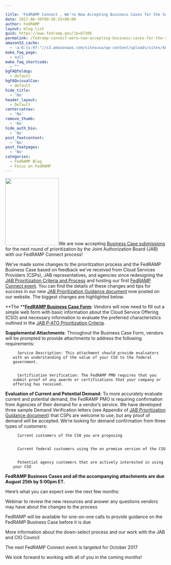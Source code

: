 ```yaml
---

title: 'FedRAMP Connect , We’re Now Accepting Business Cases for the Second Round of JAB Prioritization!'
date: 2017-06-30T09:58:33+00:00
author: FedRAMP
layout: blog-list
guid: https://www.fedramp.gov/?p=67306
permalink: /fedramp-connect-were-now-accepting-business-cases-for-the-second-round-of-jab-prioritization/
amazonS3_cache:
  - 'a:6:{s:97:"//s3.amazonaws.com/sitesusa/wp-content/uploads/sites/482/2016/06/JAB-Prioritization-Guidance1.pdf";i:67290;s:64:"//www.fedramp.gov/files/2016/06/JAB-Prioritization-Guidance1.pdf";i:67290;s:121:"//s3.amazonaws.com/sitesusa/wp-content/uploads/sites/482/2016/06/FedRAMP-JAB-PATO-Prioritization-Criteria-11102016-21.pdf";i:67047;s:88:"//www.fedramp.gov/files/2016/06/FedRAMP-JAB-PATO-Prioritization-Criteria-11102016-21.pdf";i:67047;s:89:"//s3.amazonaws.com/sitesusa/wp-content/uploads/sites/482/2017/06/FedRAMP-Connect-Logo.png";i:67309;s:56:"//www.fedramp.gov/files/2017/06/FedRAMP-Connect-Logo.png";i:67309;}'
make_faq_page:
  - null
make_faq_shortcode:
  - ""
bgFAQfoldup:
  - default
bgFAQvisualCue:
  - default
hide_title:
  - 'No'
header_layout:
  - Default
centercatnav:
  - 'No'
remove_thumb:
  - 'No'
hide_auth_bio:
  - 'No'
post_featcontent:
  - 'No'
post_featpages:
  - 'No'
categories:
  - FedRAMP Blog
  - Focus on FedRAMP
---
```

<a href="https://s3.amazonaws.com/sitesusa/wp-content/uploads/sites/482/2017/06/FedRAMP-Connect-Logo.png"><img class="wp-image-67309 alignright" src="https://s3.amazonaws.com/sitesusa/wp-content/uploads/sites/482/2017/06/FedRAMP-Connect-Logo.png" alt="" width="168" height="211" /></a>We are now accepting [Business Case submissions](https://gsa-burra.formstack.com/forms/fedramp_business_case_for_jab_prioritization) for the next round of prioritization by the Joint Authorization Board (JAB) with our FedRAMP Connect process! 

We’ve made some changes to the prioritization process and the FedRAMP Business Case based on feedback we’ve received from Cloud Services Providers (CSPs), JAB representatives, and agencies since redesigning the [JAB Prioritization Criteria and Process](https://www.fedramp.gov/fedramp-jab-prioritization-criteria-and-process/) and hosting our first [FedRAMP Connect event](https://www.fedramp.gov/fedramp-connect-the-latest-vendors-prioritized-by-the-jab/). You can find the details of these changes and tips for success in our new [JAB Prioritization Guidance document](https://s3.amazonaws.com/sitesusa/wp-content/uploads/sites/482/2016/06/JAB-Prioritization-Guidance1.pdf) now posted on our website. The biggest changes are highlighted below. 


  **The **<a href="https://gsa-burra.formstack.com/forms/fedramp_business_case_for_jab_prioritization">**FedRAMP Business Case Form**</a>: Vendors will now need to fill out a simple web form with basic information about the Cloud Service Offering (CSO) and necessary information to evaluate the preferred characteristics outlined in the <a href="https://s3.amazonaws.com/sitesusa/wp-content/uploads/sites/482/2016/06/FedRAMP-JAB-PATO-Prioritization-Criteria-11102016-21.pdf">JAB P-ATO Prioritization Criteria</a>. 


  **Supplemental Attachments**: Throughout the Business Case Form, vendors will be prompted to provide attachments to address the following requirements: <ul>
    
      Service Description: This attachment should provide evaluators with an understanding of the value of your CSO to the federal government. 
    
    
      Certification Verification: The FedRAMP PMO requires that you submit proof of any awards or certifications that your company or offering has received. 
    
  </ul>



  **Evaluation of Current and Potential Demand:** To more accurately evaluate current and potential demand, the FedRAMP PMO is requiring confirmation from Agencies of their demand for a vendor’s service. We have developed three sample Demand Verification letters (see Appendix of <a href="https://s3.amazonaws.com/sitesusa/wp-content/uploads/sites/482/2016/06/JAB-Prioritization-Guidance1.pdf">JAB Prioritization Guidance document</a>) that CSPs are welcome to use, but any proof of demand will be accepted. We’re looking for demand confirmation from three types of customers:  <ol>
    
      Current customers of the CSO you are proposing
    
    
      Current federal customers using the on premise version of the CSO
    
    
      Potential agency customers that are actively interested in using your CSO
    
  </ol>


**FedRAMP Business Cases and all the accompanying attachments are due August 25th by 5:00pm ET.**

Here’s what you can expect over the next few months:


  Webinar to review the new resources and answer any questions vendors may have about the changes to the process


  FedRAMP will be available for one-on-one calls to provide guidance on the FedRAMP Business Case before it is due 


  More information about the down-select process and our work with the JAB and CIO Council 


  The next FedRAMP Connect event is targeted for October 2017


We look forward to working with all of you in the coming months!